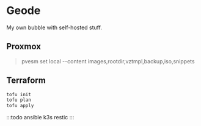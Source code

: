 # Geode

My own bubble with self-hosted stuff.
## Proxmox

> pvesm set local --content images,rootdir,vztmpl,backup,iso,snippets

## Terraform 

```sh
tofu init 
tofu plan 
tofu apply
```


:::todo
ansible 
k3s
restic
:::
